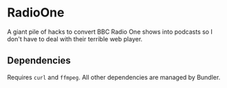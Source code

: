 # RadioOne

A giant pile of hacks to convert BBC Radio One shows into podcasts so I don't have to deal with their terrible web player.

## Dependencies

Requires `curl` and `ffmpeg`. All other dependencies are managed by Bundler.
